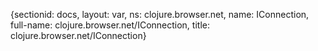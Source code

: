 {sectionid: docs, layout: var, ns: clojure.browser.net, name: IConnection, full-name: clojure.browser.net/IConnection,
  title: clojure.browser.net/IConnection}
